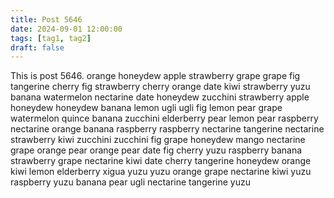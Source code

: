 ```yaml
---
title: Post 5646
date: 2024-09-01 12:00:00
tags: [tag1, tag2]
draft: false
---
```

This is post 5646.
orange
honeydew
apple
strawberry
grape
grape
fig
tangerine
cherry
fig
strawberry
cherry
orange
date
kiwi
strawberry
yuzu
banana
watermelon
nectarine
date
honeydew
zucchini
strawberry
apple
honeydew
honeydew
banana
lemon
ugli
ugli
fig
lemon
pear
grape
watermelon
quince
banana
zucchini
elderberry
pear
lemon
pear
raspberry
nectarine
orange
banana
raspberry
raspberry
nectarine
tangerine
nectarine
strawberry
kiwi
zucchini
zucchini
fig
grape
honeydew
mango
nectarine
grape
orange
pear
orange
pear
date
fig
cherry
yuzu
raspberry
banana
strawberry
grape
nectarine
kiwi
date
cherry
tangerine
honeydew
orange
kiwi
lemon
elderberry
xigua
yuzu
yuzu
orange
grape
nectarine
kiwi
yuzu
raspberry
yuzu
banana
pear
ugli
nectarine
tangerine
yuzu
